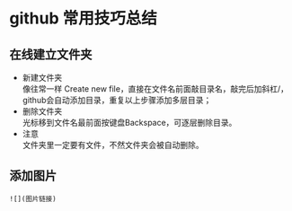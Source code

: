 # github 常用技巧总结
## 在线建立文件夹
* 新建文件夹</br>
像往常一样 Create new file，直接在文件名前面敲目录名，敲完后加斜杠/，github会自动添加目录，重复以上步骤添加多层目录；</br>
* 删除文件夹</br>
光标移到文件名最前面按键盘Backspace，可逐层删除目录。</br>
* 注意</br>
文件夹里一定要有文件，不然文件夹会被自动删除。</br>

## 添加图片
```
![](图片链接)
```
